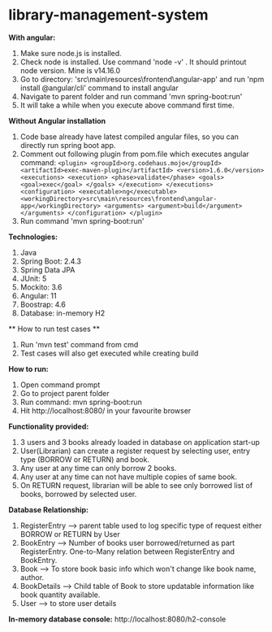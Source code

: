 # library-management-system

**With angular:**
1. Make sure node.js is installed.
2. Check node is installed. Use command 'node -v' . It should printout node version. Mine is v14.16.0
3. Go to directory: 'src\main\resources\frontend\angular-app' and run 'npm install @angular/cli' command to install angular
4. Navigate to parent folder and run command 'mvn spring-boot:run'
5. It will take a while when you execute above command first time.

**Without Angular installation**
1. Code base already have latest compiled angular files, so you can directly run spring boot app.
2. Comment out following plugin from pom.file which executes angular command:
   `<plugin>
       <groupId>org.codehaus.mojo</groupId>
       <artifactId>exec-maven-plugin</artifactId>
       <version>1.6.0</version>
       <executions>
           <execution>
               <phase>validate</phase>
               <goals>
                <goal>exec</goal>
               </goals>
           </execution>
       </executions>
       <configuration>
           <executable>ng</executable>
           <workingDirectory>src\main\resources\frontend\angular-app</workingDirectory>
           <arguments>
            <argument>build</argument>
           </arguments>
       </configuration>
   </plugin>`
3. Run command 'mvn spring-boot:run'


**Technologies:**
1. Java
2. Spring Boot: 2.4.3
3. Spring Data JPA
4. JUnit: 5
5. Mockito: 3.6
6. Angular: 11
7. Boostrap: 4.6
8. Database: in-memory H2

** How to run test cases **
1. Run 'mvn test' command from cmd
2. Test cases will also get executed while creating build

**How to run:**
1. Open command prompt
2. Go to project parent folder
3. Run command: mvn spring-boot:run
4. Hit http://localhost:8080/ in your favourite browser 

**Functionality provided:**
1. 3 users and 3 books already loaded in database on application start-up
2. User(Librarian) can create a register request by selecting user, entry type (BORROW or RETURN) and book.
3. Any user at any time can only borrow 2 books.
4. Any user at any time can not have multiple copies of same book.
5. On RETURN request, librarian will be able to see only borrowed list of books, borrowed by selected user.

**Database Relationship:**
1. RegisterEntry --> parent table used to log specific type of request either BORROW or RETURN by User
2. BookEntry --> Number of books user borrowed/returned as part RegisterEntry. One-to-Many relation between RegisterEntry and BookEntry.
3. Book --> To store book basic info which won't change like book name, author.
4. BookDetails --> Child table of Book to store updatable information like book quantity available.
5. User --> to store user details

**In-memory database console:**
http://localhost:8080/h2-console